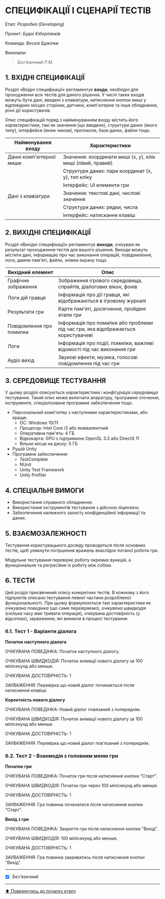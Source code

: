 # СПЕЦИФІКАЦІЇ І СЦЕНАРІЇ ТЕСТІВ

Етап: *Розробка (Developing)*

Проект: *Будні Кіберпанків*

Команда: *Веселі Бджілки*

Виконали:
>*Без'язичний Р.М.*



## **1. ВХІДНІ СПЕЦИФІКАЦІЇ**

Розділ «Вхідні специфікації» регламентує **входи**, необхідні для проходження всіх тестів для даного рішення. У числі таких входів можуть бути дані, введені з клавіатури, натиснення кнопок миші у відповідних місцях сторінки, датчики, комп'ютерне та інше обладнання, різні дії користувачів. 

Опис специфікацій поряд з найменуванням входу містить його *характеристики*, такі як значення (що введено), структури даних (якого типу), інтерфейси (яким чином), протоколи, бази даних, файли тощо.

| Найменування входу | Характеристики |
|--------------------|----------------|
| Данні комп'ютерної миши | Значення: координати миші (x, y), клік миші (лівий, правий) |
|  | Структури даних: пари координат (x, y), тип кліку |
|  | Інтерфейс: UI елементи гри |
| Дані з клавіатури | Значення: текстові дані, числові значення |
|  | Структури даних: рядки, числа |
|  | Інтерфейс: натискання клавіш |

## **2. ВИХІДНІ СПЕЦИФІКАЦІЇ**

Розділ «Вихідні специфікації» регламентує **виходи**, очікувані як результат проходження тестів для вашого рішення. Виходи можуть містити дані, інформацію про час виконання операцій, повідомлення, логи, дампи пам'яті, файли, знімки екрану тощо. 

| Вихідний елемент | Опис |
|--------------------|----------------|
| Графічне зображення | Зображення ігрового середовища, спрайтів, діалогових вікон, фонів |
| Логи дій гравця | Інформація про дії гравця, які відображаються в ігровому журналі |
| Результати гри | Карти пам'яті, досягнення, пройдені етапи гри |
| Повідомлення про помилки | Інформація про помилки або проблеми під час гри, яка відображається користувачеві |
| Логи | Інформація про події, помилки, важливі відомості під час виконання гри |
| Аудіо вихід | Звукові ефекти, музика, голосові повідомлення під час гри |

## **3. СЕРЕДОВИЩЕ ТЕСТУВАННЯ**

У цьому розділі описуються *характеристики і конфігурація середовища* тестування. Такий опис може включати апаратуру, програмне оточення, інструменти, спеціалізоване програмне забезпечення тощо.

- Персональний комп'ютер з наступними характеристиками, або краще:
    - ОС: Windows 10/11
    - Процесор: Intel Core i3 або еквівалентний
    - Оперативна пам'ять: 4 ГБ
    - Відеокарта: GPU з підтримкою OpenGL 3.3 або DirectX 11
    - Вільне місце на диску: 5 ГБ
- Рушій Unity
- Програмне забеспечення:
    - TestComplete
    - NUnit
    - Unity Test Framework
    - Unity Profiler

## **4. СПЕЦІАЛЬНІ ВИМОГИ**

- Використання справного обладнення.
- Використання інструментів тестування з дійсною ліцензією.
- Забезпечення належного захисту конфіденційної інформації та даних.

## **5. ВЗАЄМОЗАЛЕЖНОСТІ**

Тестування користувацького досвіду проводиться після основних тестів, щоб уникнути погіршення вражень внаслідок поганої роботи гри.

Модульне тестування перевіряє роботу окремих вункцій, а функціональне та регресійне їх роботу між собою.

## **6. ТЕСТИ**
Цей розділ присвячений опису конкретних тестів. В кожному з його підпунктів описано тестування певної частини розробленої функціональності. При цьому формулюються такі характеристики як *очікувана поведінка* (що саме перевіряємо), *очікувана швидкодія* (скільки часу має тривати операція), очікувана достовірність (у відсотках), зауваження, які виникли в процесі тестування.

### **6.1. Тест 1 - Варіанти діалога**

**Початок наступного діалога**

ОЧІКУВАНА ПОВЕДІНКА: Початок наступного діалогу.

ОЧІКУВАНА ШВИДКОДІЯ: Початок анімації нового діалогу за 100 мілісекунд або менше. 

ОЧІКУВАНА ДОСТОВІРНІСТЬ: 1 

ЗАУВАЖЕННЯ: Перевірка що новий діалог починається після натиснення клавіші.

**Коректність нового діалогу**

ОЧІКУВАНА ПОВЕДІНКА: Новий діалог повязаний з попереднім.

ОЧІКУВАНА ШВИДКОДІЯ: Початок анімації нового діалогу за 100 мілісекунд або менше.

ОЧІКУВАНА ДОСТОВІРНІСТЬ: 1

ЗАУВАЖЕННЯ: Перевірка що новий діалог пов'язаний з попереднім.

### **6.2. Тест 2 - Взаемодія з головним меню гри**

**Початок гри**

ОЧІКУВАНА ПОВЕДІНКА: Початок гри після натиснення кнопки "Старт".

ОЧІКУВАНА ШВИДКОДІЯ: Початок гри через 100 мілісекунд або менше.

ОЧІКУВАНА ДОСТОВІРНІСТЬ: 1

ЗАУВАЖЕННЯ: Гра повинна поченатися після натиснення кнопки "Старт".

**Вихід з гри**

ОЧІКУВАНА ПОВЕДІНКА: Закриття гри після натиснення кнопки "Вихід".

ОЧІКУВАНА ШВИДКОДІЯ: 100 мілісекунд або менше.

ОЧІКУВАНА ДОСТОВІРНІСТЬ: 1

ЗАУВАЖЕННЯ: Гра повинна закриватись після натиснення кнопки "Вихід".

---

- [x] *Без'язичний*


---
[:arrow_up: Повернутись до початку етапу](/docs/3.Developing/README.md)
